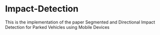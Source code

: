 # Impact-Detection
This is the implementation of the paper Segmented and Directional Impact Detection for Parked Vehicles using Mobile Devices
